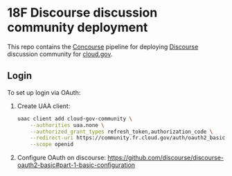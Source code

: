 # 18F Discourse discussion community deployment

This repo contains the [Concourse](https://concourse.ci/) pipeline for deploying [Discourse](https://www.discourse.org/) discussion community for [cloud.gov](https://cloud.gov).

## Login

To set up login via OAuth:

1. Create UAA client:

    ```bash
    uaac client add cloud-gov-community \
        --authorities uaa.none \
        --authorized_grant_types refresh_token,authorization_code \
        --redirect-uri https://community.fr.cloud.gov/auth/oauth2_basic/callback \
        --scope openid
    ```

1. Configure OAuth on discourse: https://github.com/discourse/discourse-oauth2-basic#part-1-basic-configuration
